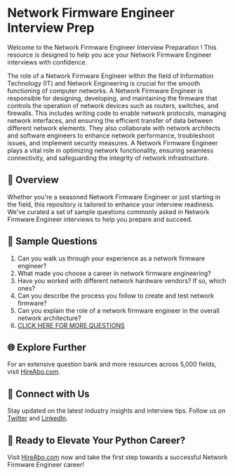 # Network Firmware Engineer Interview Prep

Welcome to the Network Firmware Engineer Interview Preparation ! This resource is designed to help you ace your Network Firmware Engineer interviews with confidence.

The role of a Network Firmware Engineer within the field of Information Technology (IT) and Network Engineering is crucial for the smooth functioning of computer networks. A Network Firmware Engineer is responsible for designing, developing, and maintaining the firmware that controls the operation of network devices such as routers, switches, and firewalls. This includes writing code to enable network protocols, managing network interfaces, and ensuring the efficient transfer of data between different network elements. They also collaborate with network architects and software engineers to enhance network performance, troubleshoot issues, and implement security measures. A Network Firmware Engineer plays a vital role in optimizing network functionality, ensuring seamless connectivity, and safeguarding the integrity of network infrastructure.

## 🚀 Overview

Whether you're a seasoned Network Firmware Engineer or just starting in the field, this repository is tailored to enhance your interview readiness. We've curated a set of sample questions commonly asked in Network Firmware Engineer interviews to help you prepare and succeed.

## 📝 Sample Questions

1. Can you walk us through your experience as a network firmware engineer?
2. What made you choose a career in network firmware engineering?
3. Have you worked with different network hardware vendors? If so, which ones?
4. Can you describe the process you follow to create and test network firmware?
5. Can you explain the role of a network firmware engineer in the overall network architecture?
6. [CLICK HERE FOR MORE QUESTIONS](https://hireabo.com/job/0_1_38/Network%20Firmware%20Engineer)

## 🌐 Explore Further

For an extensive question bank and more resources across 5,000 fields, visit [HireAbo.com](https://www.hireabo.com).

## 📱 Connect with Us

Stay updated on the latest industry insights and interview tips. Follow us on [Twitter](https://twitter.com/hireabo) and [LinkedIn](https://www.linkedin.com/in/hire-abo-3609972a8/).

## 🚀 Ready to Elevate Your Python Career?

Visit [HireAbo.com](https://www.hireabo.com) now and take the first step towards a successful Network Firmware Engineer career!
